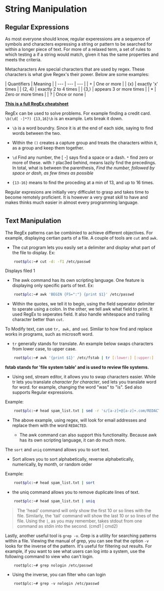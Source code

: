 # String Manipulation

## Regular Expressions

As most everyone should know, regular experessions are a sequence of symbols and characters expressing a string or pattern to be searched for within a longer piece of text. For more of a relaxed term, a set of rules to which testing a if a string would match, given it has the same properties and meets the criteria.

Metacharacters Are special characters that are used by regex. These characters is what give Regex's their power. Below are some examples:

| Quantifiers | Meaning |
| --- | --- | --- |
| + | One or more |
| {x} | exactly 'x' times |
| {2, 4} | exactly 2 to 4 times |
| {3,} | appears 3 or more times |
| * | Zero or more times |
| ? | Once or none | 

[**This is a full RegEx cheatsheet**](https://www.rexegg.com/regex-quickstart.html)

RegEx can be used to solve problems. For example finding a credit card. `\b(\d[ -]*?) {13,16}\b` is an example. Lets break it down.

- `\b` is a word boundry. Since it is at the end of each side, saying to find words between the two. 

- Within the `()` creates a capture group and treats the characters within it, as a group and keep them together.

- `\d` Find any number, the [ -] says find a space or a dash. `*` find zero or more of these. with `?` plac3ed behind, means lazily find the precedings. In total, what is between the parenthesis, _Find the number, followed by space or dash, as few times as possible_

- `{13-16}` means to find the proceding at a min of 13, and up to 16 times.

Regular expresions are initially very difficulet to grasp and takes time to become remotely proficient. It is however a very great skill to have and makes thinks much easier in almost every programming language.

#

## Text Manipulation

The RegEx patterns can be combinied to achieve different objectives. For example, displaying certian parts of a file. A couple of tools are `cut` and `awk`.

- The cut program lets you easily set a delimiter and display what part of the file to display. Ex:

``` bash
    root$plc:~# cut -d: -f1 /etc/passwd
```

Displays filed 1

- The awk command has its own scripting language. One feature is displaying only specific parts of text. Ex:

``` bash
    root$plc:~# awk 'BEGIN {FS=":"} {print $1}' /etc/passwd
```

- Within the quotes, we tell it to begin, using the field seperator delimiter to sperate using a colon. In the other, we tell awk what field to print. It used RegEx to seperates field. It also handle whitespace and trailing character better than `cut`.

To Modify text, can use `tr, awk,` and `sed`. Similar to how find and replace works in programs, such as microsoft word. 

- `tr` generally stands for translate. An example below swaps characters from lower case, to upper case.

``` bash
    root$plc:~# awk '{print $1}' /etc/fstab | tr [:lower:] [:upper:]
```
**fstab stands for 'file system table' and is used to review file systems.**

- Using sed, stream editor, it allows you to swap characters easier. While tr lets you translate _character for character_, sed lets you translate word for word. for example, changing the word "was" to "is". Sed also supports Regular expressions.

 Example:

``` bash
    root$plc:~# head spam_list.txt | sed -r 's/[a-z]+@[a-z]+.com/REDACTED/g'
```
-  The above example, using regex, will look for email addresses and replace them with the word `REDACTED`.

    -  The awk command can also support this functionality. Because awk has its own scripting language, it can do much more.

The `sort` and `uniq` command allows you to sort text. 

- Sort allows you to sort alphabetically, reverse alphabetically, numerically, by month, or random order

Example:

``` bash
    root$plc:~# head spam_list.txt | sort
```

- the uniq command allows you to remove duplicate lines of text.

``` bash
    root$plc:~# head spam_list.txt | uniq 
```

> The 'head' command will only show the first 10 or so lines with the file. Similarly, the 'tail' command will show the last 10 or so lines of the file. Using the `|`, as you may remember, takes stdout from one command as stdin into the second. (cmd1 | cmd2)

Lastly, another useful tool is `grep -v`. Grep is a utility for searching patterns within a file. Viewing the manual of grep, you can see that the option `-v` looks for the inverse of the pattern. It's useful for filtering out results. For example, if you want to see what users can log into a system, use the following command to view who can't login.

```
    root$plc:~# grep nologin /etc/passwd
```
- Using the inverse, you can filter who can login

```
    root$plc:~# grep -v nologin /etc/passwd
```